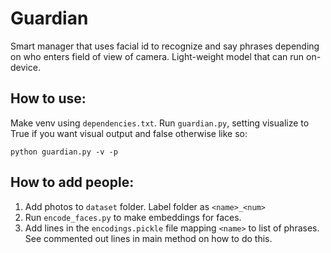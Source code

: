 # Guardian
Smart manager that uses facial id to recognize and say phrases depending on who enters field of view of camera. Light-weight model that can run on-device.  


## How to use:
Make venv using `dependencies.txt`. Run `guardian.py`, setting visualize to True if you want visual output and false otherwise like so:

`python guardian.py -v -p`

## How to add people:
1) Add photos to `dataset` folder. Label folder as `<name>_<num>`
2) Run `encode_faces.py` to make embeddings for faces.
3) Add lines in the `encodings.pickle` file mapping `<name>` to list of phrases. See commented out lines in main method on how to do this.
